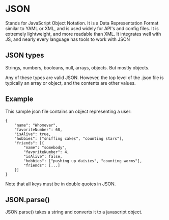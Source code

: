 # JSON
Stands for JavaScript Object Notation. It is a Data Representation Format similar to YAML or XML, and is used widely for API's and config files. It is extremely lightweight, and more readable than XML. It integrates well with JS, and nearly every language has tools to work with JSON

## JSON types
Strings, numbers, booleans, null, arrays, objects. But mostly objects.

Any of these types are valid JSON. However, the top level of the .json file is typically an array or object, and the contents are other values.

## Example
This sample json file contains an object representing a user:

```
{
    "name": "Whomever",
    "favoriteNumber": 68,
    "isAlive": true,
    "hobbies": ["sniffing cakes", "counting stars"],
    "friends": [{
        "name": "somebody",
        "favoriteNumber": 4,
        "isAlive": false,
        "hobbies": ["pushing up daisies", "counting worms"],
        "friends": [...]
    }]
}
```
Note that all keys must be in double quotes in JSON.
## JSON.parse()
JSON.parse() takes a string and converts it to a javascript object.